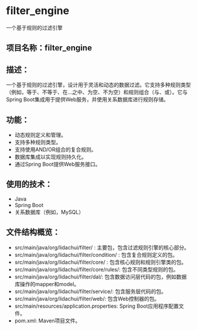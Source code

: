 # filter_engine
一个基于规则的过滤引擎

## 项目名称：filter_engine

## 描述：
一个基于规则的过滤引擎，设计用于灵活和动态的数据过滤。它支持多种规则类型（例如，等于、不等于、在...之中、为空、不为空）和规则组合（与、或）。它与Spring Boot集成用于提供Web服务，并使用关系数据库进行规则存储。

## 功能：
- 动态规则定义和管理。
- 支持多种规则类型。
- 支持使用AND/OR组合的复合规则。
- 数据库集成以实现规则持久化。
- 通过Spring Boot提供Web服务接口。

## 使用的技术：
- Java
- Spring Boot
- 关系数据库（例如，MySQL）

## 文件结构概览：
- src/main/java/org/lidachui/filter/ : 主要包，包含过滤规则引擎的核心部分。
- src/main/java/org/lidachui/filter/condition/ : 包含复合规则定义的包。
- src/main/java/org/lidachui/filter/core/ : 包含核心规则和规则引擎类的包。
- src/main/java/org/lidachui/filter/core/rules/: 包含不同类型规则的包。
- src/main/java/org/lidachui/filter/dal/: 包含数据访问层代码的包，例如数据库操作的mapper和model。
- src/main/java/org/lidachui/filter/service/: 包含服务层代码的包。
- src/main/java/org/lidachui/filter/web/: 包含Web控制器的包。
- src/main/resources/application.properties: Spring Boot应用程序配置文件。
- pom.xml: Maven项目文件。
